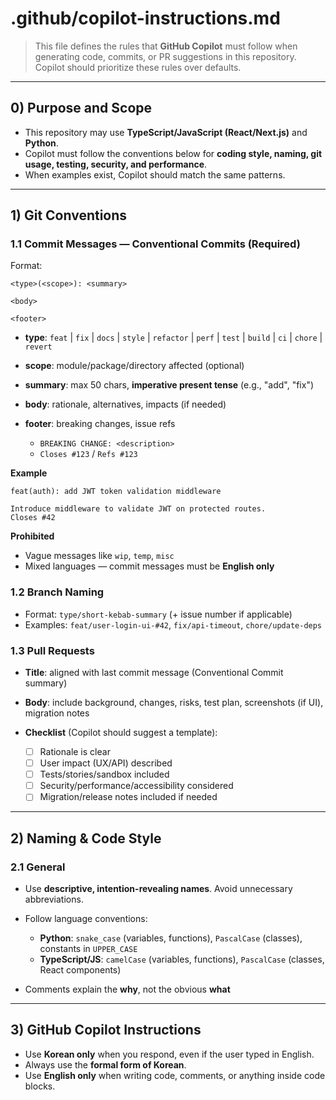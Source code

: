 # .github/copilot-instructions.md

> This file defines the rules that **GitHub Copilot** must follow when generating code, commits, or PR suggestions in this repository. Copilot should prioritize these rules over defaults.

---

## 0) Purpose and Scope

* This repository may use **TypeScript/JavaScript (React/Next.js)** and **Python**.
* Copilot must follow the conventions below for **coding style, naming, git usage, testing, security, and performance**.
* When examples exist, Copilot should match the same patterns.

---

## 1) Git Conventions

### 1.1 Commit Messages — Conventional Commits (Required)

Format:

```
<type>(<scope>): <summary>

<body>

<footer>
```

* **type**: `feat` | `fix` | `docs` | `style` | `refactor` | `perf` | `test` | `build` | `ci` | `chore` | `revert`
* **scope**: module/package/directory affected (optional)
* **summary**: max 50 chars, **imperative present tense** (e.g., "add", "fix")
* **body**: rationale, alternatives, impacts (if needed)
* **footer**: breaking changes, issue refs

  * `BREAKING CHANGE: <description>`
  * `Closes #123` / `Refs #123`

**Example**

```
feat(auth): add JWT token validation middleware

Introduce middleware to validate JWT on protected routes.
Closes #42
```

**Prohibited**

* Vague messages like `wip`, `temp`, `misc`
* Mixed languages — commit messages must be **English only**

### 1.2 Branch Naming

* Format: `type/short-kebab-summary` (+ issue number if applicable)
* Examples: `feat/user-login-ui-#42`, `fix/api-timeout`, `chore/update-deps`

### 1.3 Pull Requests

* **Title**: aligned with last commit message (Conventional Commit summary)
* **Body**: include background, changes, risks, test plan, screenshots (if UI), migration notes
* **Checklist** (Copilot should suggest a template):

  * [ ] Rationale is clear
  * [ ] User impact (UX/API) described
  * [ ] Tests/stories/sandbox included
  * [ ] Security/performance/accessibility considered
  * [ ] Migration/release notes included if needed

---

## 2) Naming & Code Style

### 2.1 General

* Use **descriptive, intention-revealing names**. Avoid unnecessary abbreviations.
* Follow language conventions:

  * **Python**: `snake_case` (variables, functions), `PascalCase` (classes), constants in `UPPER_CASE`
  * **TypeScript/JS**: `camelCase` (variables, functions), `PascalCase` (classes, React components)
* Comments explain the **why**, not the obvious **what**

---

## 3) GitHub Copilot Instructions

* Use **Korean only** when you respond, even if the user typed in English.
* Always use the **formal form of Korean**.
* Use **English only** when writing code, comments, or anything inside code blocks.
